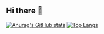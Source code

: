 ## Hi there 👋

[![Anurag's GitHub stats](https://github-readme-stats.vercel.app/api?username=j0gea&count_private=true&show_icons=true&theme=dark)](https://github.com/anuraghazra/github-readme-stats)
[![Top Langs](https://github-readme-stats.vercel.app/api/top-langs/?username=j0gea&hide=Jupyter+Notebook&layout=compact&theme=dark)](https://github.com/anuraghazra/github-readme-stats)
<!--
**j0gea/j0gea** is a ✨ _special_ ✨ repository because its `README.md` (this file) appears on your GitHub profile.

Here are some ideas to get you started:

- 🔭 I’m currently working on ...
- 🌱 I’m currently learning ...
- 👯 I’m looking to collaborate on ...
- 🤔 I’m looking for help with ...
- 💬 Ask me about ...
- 📫 How to reach me: ...
- 😄 Pronouns: ...
- ⚡ Fun fact: ...
-->
